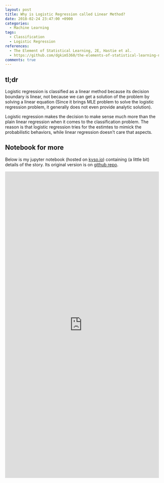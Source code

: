 ```yaml
---
layout: post
title: Why is Logistic Regression called Linear Method?
date: 2018-02-24 23:47:00 +0900
categories:
  - Machine Learning
tags:
  - Classification
  - Logistic Regression
references:
  - The Element of Statistical Learning, 2E, Hastie et al.
  - https://github.com/dgkim5360/the-elements-of-statistical-learning-notebooks#(shameless plug)
comments: true
---
```


## tl;dr
Logistic regression is classified as a linear method because its decision boundary is linear, not because we can get a solution of the problem by solving a linear equation (Since it brings MLE problem to solve the logistic regression problem, it generally does not even provide analytic solution).

Logistic regression makes the decision to make sense much more than the plain linear regression when it comes to the classification problem. The reason is that logistic regression tries for the estimtes to mimick the probabilistic behaviors, while linear regression doesn't care that aspects.

## Notebook for more
Below is my jupyter notebook (hosted on [kyso.io](//kyso.io)) containing (a little bit) details of the story. Its original version is on [github repo](//github.com/dgkim5360/the-elements-of-statistical-learning-notebooks/blob/master/articles/why-is-logistic-regression-called-linear-method.ipynb).

<iframe src="https://kyso.io/Don/why-is-logistic-regression-called-linear-method/embed?code=shown" width="100%" height="1000px" frameBorder="0"></iframe>
